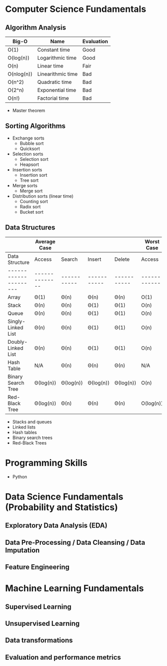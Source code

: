 # Computer Science Fundamentals

## Algorithm Analysis

| Big-O      | Name              | Evaluation |
|------------|-------------------|------------|
| O(1)       | Constant time     | Good       |
| O(log(n))  | Logarithmic time  | Good       |
| O(n)       | Linear time       | Fair       |
| O(nlog(n)) | Linearithmic time | Bad        |
| O(n^2)     | Quadratic time    | Bad        |
| O(2^n)     | Exponential time  | Bad        |
| O(n!)      | Factorial time    | Bad        |

* Master theorem

## Sorting Algorithms

* Exchange sorts
  * Bubble sort
  * Quicksort
* Selection sorts
  * Selection sort
  * Heapsort
* Insertion sorts
  * Insertion sort
  * Tree sort
* Merge sorts
  * Merge sort
* Distribution sorts (linear time)
  * Counting sort
  * Radix sort
  * Bucket sort
  
## Data Structures

|                     | Average Case |           |           |           | Worst Case |           |           |           |
|---------------------|--------------|-----------|-----------|-----------|------------|-----------|-----------|-----------|
| Data Structure      | Access       | Search    | Insert    | Delete    | Access     | Search    | Insert    | Delete    |
|---------------------|--------------|-----------|-----------|-----------|------------|-----------|-----------|-----------|
| Array               | Θ(1)         | Θ(n)      | Θ(n)      | Θ(n)      | O(1)       | O(n)      | O(n)      | O(n)      |
| Stack               | Θ(n)         | Θ(n)      | Θ(1)      | Θ(1)      | O(n)       | O(n)      | O(1)      | O(1)      |
| Queue               | Θ(n)         | Θ(n)      | Θ(1)      | Θ(1)      | O(n)       | O(n)      | O(1)      | O(1)      |
| Singly-Linked List  | Θ(n)         | Θ(n)      | Θ(1)      | Θ(1)      | O(n)       | O(n)      | O(1)      | O(1)      |
| Doubly-Linked List  | Θ(n)         | Θ(n)      | Θ(1)      | Θ(1)      | O(n)       | O(n)      | O(1)      | O(1)      |
| Hash Table          | N/A          | Θ(n)      | Θ(n)      | Θ(n)      | N/A        | O(n)      | O(n)      | O(n)      |
| Binary Search Tree  | Θ(log(n))    | Θ(log(n)) | Θ(log(n)) | Θ(log(n)) | O(n)       | O(n)      | O(n)      | O(n)      |
| Red-Black Tree      | Θ(log(n))    | Θ(n)      | Θ(n)      | Θ(n)      | O(log(n))  | O(log(n)) | O(log(n)) | O(log(n)) |


* Stacks and queues
* Linked lists
* Hash tables
* Binary search trees
* Red-Black Trees

# Programming Skills

* Python

# Data Science Fundamentals (Probability and Statistics)

## Exploratory Data Analysis (EDA)

## Data Pre-Processing / Data Cleansing / Data Imputation

## Feature Engineering

# Machine Learning Fundamentals

## Supervised Learning

## Unsupervised Learning

## Data transformations

## Evaluation and performance metrics